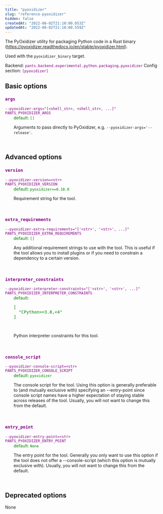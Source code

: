 ```yaml
---
title: "pyoxidizer"
slug: "reference-pyoxidizer"
hidden: false
createdAt: "2022-06-02T21:10:00.053Z"
updatedAt: "2022-06-02T21:10:00.559Z"
---
```

The PyOxidizer utility for packaging Python code in a Rust binary (https://pyoxidizer.readthedocs.io/en/stable/pyoxidizer.html).

Used with the `pyoxidizer_binary` target.

Backend: <span style="color: purple"><code>pants.backend.experimental.python.packaging.pyoxidizer</code></span>
Config section: <span style="color: purple"><code>[pyoxidizer]</code></span>

## Basic options

<div style="color: purple">
  <h3><code>args</code></h3>
  <code>--pyoxidizer-args=&quot;[&lt;shell_str&gt;, &lt;shell_str&gt;, ...]&quot;</code><br>
  <code>PANTS_PYOXIDIZER_ARGS</code><br>
</div>
<div style="padding-left: 2em;">
<span style="color: green">default: <code>[]</code></span>

<br>

Arguments to pass directly to PyOxidizer, e.g. `--pyoxidizer-args='--release'`.
</div>
<br>


## Advanced options

<div style="color: purple">
  <h3><code>version</code></h3>
  <code>--pyoxidizer-version=&lt;str&gt;</code><br>
  <code>PANTS_PYOXIDIZER_VERSION</code><br>
</div>
<div style="padding-left: 2em;">
<span style="color: green">default: <code>pyoxidizer==0.18.0</code></span>

<br>

Requirement string for the tool.
</div>
<br>

<div style="color: purple">
  <h3><code>extra_requirements</code></h3>
  <code>--pyoxidizer-extra-requirements=&quot;['&lt;str&gt;', '&lt;str&gt;', ...]&quot;</code><br>
  <code>PANTS_PYOXIDIZER_EXTRA_REQUIREMENTS</code><br>
</div>
<div style="padding-left: 2em;">
<span style="color: green">default: <code>[]</code></span>

<br>

Any additional requirement strings to use with the tool. This is useful if the tool allows you to install plugins or if you need to constrain a dependency to a certain version.
</div>
<br>

<div style="color: purple">
  <h3><code>interpreter_constraints</code></h3>
  <code>--pyoxidizer-interpreter-constraints=&quot;['&lt;str&gt;', '&lt;str&gt;', ...]&quot;</code><br>
  <code>PANTS_PYOXIDIZER_INTERPRETER_CONSTRAINTS</code><br>
</div>
<div style="padding-left: 2em;">
<span style="color: green">default: <pre>[
  "CPython&gt;=3.8,&lt;4"
]</pre></span>

<br>

Python interpreter constraints for this tool.
</div>
<br>

<div style="color: purple">
  <h3><code>console_script</code></h3>
  <code>--pyoxidizer-console-script=&lt;str&gt;</code><br>
  <code>PANTS_PYOXIDIZER_CONSOLE_SCRIPT</code><br>
</div>
<div style="padding-left: 2em;">
<span style="color: green">default: <code>pyoxidizer</code></span>

<br>

The console script for the tool. Using this option is generally preferable to (and mutually exclusive with) specifying an --entry-point since console script names have a higher expectation of staying stable across releases of the tool. Usually, you will not want to change this from the default.
</div>
<br>

<div style="color: purple">
  <h3><code>entry_point</code></h3>
  <code>--pyoxidizer-entry-point=&lt;str&gt;</code><br>
  <code>PANTS_PYOXIDIZER_ENTRY_POINT</code><br>
</div>
<div style="padding-left: 2em;">
<span style="color: green">default: <code>None</code></span>

<br>

The entry point for the tool. Generally you only want to use this option if the tool does not offer a --console-script (which this option is mutually exclusive with). Usually, you will not want to change this from the default.
</div>
<br>


## Deprecated options

None